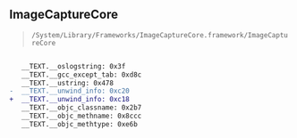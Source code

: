 ## ImageCaptureCore

> `/System/Library/Frameworks/ImageCaptureCore.framework/ImageCaptureCore`

```diff

   __TEXT.__oslogstring: 0x3f
   __TEXT.__gcc_except_tab: 0xd8c
   __TEXT.__ustring: 0x478
-  __TEXT.__unwind_info: 0xc20
+  __TEXT.__unwind_info: 0xc18
   __TEXT.__objc_classname: 0x2b7
   __TEXT.__objc_methname: 0x8ccc
   __TEXT.__objc_methtype: 0xe6b

```
